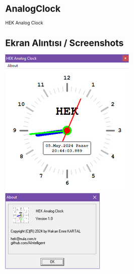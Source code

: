 # AnalogClock
HEK Analog Clock

# Ekran Alıntısı / Screenshots

![AC_1](https://github.com/AIntelligent/AnalogClock/blob/f76c099eaba74616a15cc5c79e0331595a9fc69f/screenshots/AC_1.PNG)
![AC_2](https://github.com/AIntelligent/AnalogClock/blob/f76c099eaba74616a15cc5c79e0331595a9fc69f/screenshots/AC_2.PNG)
